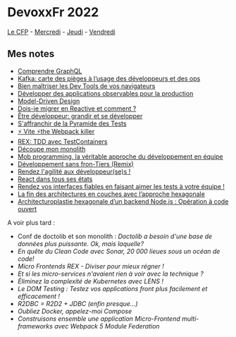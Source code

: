 # DevoxxFr 2022

[Le CFP](https://cfp.devoxx.fr/2022/talks) - [Mercredi](https://cfp.devoxx.fr/2022/byday/wed) - [Jeudi](https://cfp.devoxx.fr/2022/byday/thu) - [Vendredi](https://cfp.devoxx.fr/2022/byday/fri)

## Mes notes

 - [Comprendre GraphQL](./graphql.md)
 - [Kafka: carte des pièges à l’usage des développeurs et des ops](./kafka.md)
 - [Bien maîtriser les Dev Tools de vos navigateurs](./devtools.md)
 - [Développer des applications observables pour la production](./observabilite.md)
 - [Model-Driven Design](./model_driven_design.md)
 - [Dois-je migrer en Reactive et comment ?](./reactive.md)
 - [Être développeur: grandir et se développer](./etre_developpeur.md)
 - [S'affranchir de la Pyramide des Tests](./pyramide_de_test.md)
 - [⚡️ Vite ⚡️the Webpack killer](./vite.md)
 - [REX: TDD avec TestContainers](./test_containers.md)
 - [Découpe mon monolith](./decoupe_monolith.md)
 - [Mob programming, la véritable approche du développement en équipe](./mob_programming.md)
 - [Développement sans fron-Tiers (Remix)](./remix.md)
 - [Rendez l'agilité aux développeur(se)s !](./agilite_aux_devs.md)
 - [React dans tous ses états](./react.md)
 - [Rendez vos interfaces fiables en faisant aimer les tests à votre équipe !](./test_interfaces.md)
 - [La fin des architectures en couches avec l’approche hexagonale](./archi_couches_hexagonale.md)
 - [Architecturoplastie hexagonale d’un backend Node.js : Opération à code ouvert](./architecturoplastie.md)

A voir plus tard :
 - Conf de doctolib et son monolith : _Doctolib a besoin d'une base de données plus puissante. Ok, mais laquelle?_
 - _En quête du Clean Code avec Sonar, 20 000 lieues sous un océan de code!_
 - _Micro Frontends REX - Diviser pour mieux régner !_
 - _Et si les micro-services n'avaient rien à voir avec la technique ?_
 - _Éliminez la complexité de Kubernetes avec LENS !_
 - _Le DOM Testing : Testez vos applications front plus facilement et efficacement !_
 - _R2DBC = R2D2 + JDBC (enfin presque...)_
 - _Oubliez Docker, appelez-moi Compose_
 - _Construisons ensemble une application Micro-Frontend multi-frameworks avec Webpack 5 Module Federation_